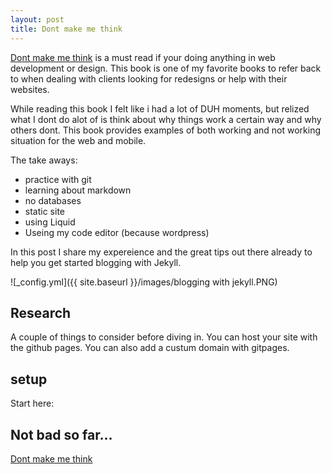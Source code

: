 ```yaml
---
layout: post
title: Dont make me think
---
```


[Dont make me think](https://amzn.to/2xNuhKk) is a must read if your doing anything in web development or design.
This book is one of my favorite books to refer back to when dealing with clients looking for redesigns or help with their websites.

While reading this book I felt like i had a lot of DUH moments, but relized what I dont do alot of is think about why things work a certain way and why others dont.
This book provides examples of both working and not working situation for the web and mobile.

The take aways:
- practice with git
- learning about markdown
- no databases
- static site
- using Liquid 
- Useing my code editor (because wordpress) 

In this post I share my expereience and the great tips out there already to help you get started blogging with Jekyll.  


![_config.yml]({{ site.baseurl }}/images/blogging with jekyll.PNG)

<h2>Research</h2>
A couple of things to consider before diving in.
You can host your site with the github pages. 
You can also add a custum domain with gitpages.




<h2>setup</h2>
Start here:

<h2>Not bad so far...</h2>


[Dont make me think](https://amzn.to/2xNuhKk)



